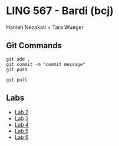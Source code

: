 # LING 567 - Bardi (bcj)
Hanieh Nezakati + Tara Wueger

## Git Commands
```
git add .
git commit -m "commit message"
git push

git pull
```

## Labs
- [Lab 2](lab2.md)
- [Lab 3](lab3.md)
- [Lab 4](lab4.md)
- [Lab 5](lab5.md)
- [Lab 6](lab6.md)
